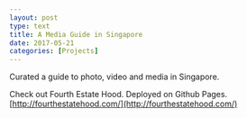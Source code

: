 ```yaml
---
layout: post
type: text
title: A Media Guide in Singapore
date: 2017-05-21
categories: [Projects]
---
```


Curated a guide to photo, video and media in Singapore.

Check out Fourth Estate Hood. Deployed on Github Pages.
[http://fourthestatehood.com/](http://fourthestatehood.com/)
